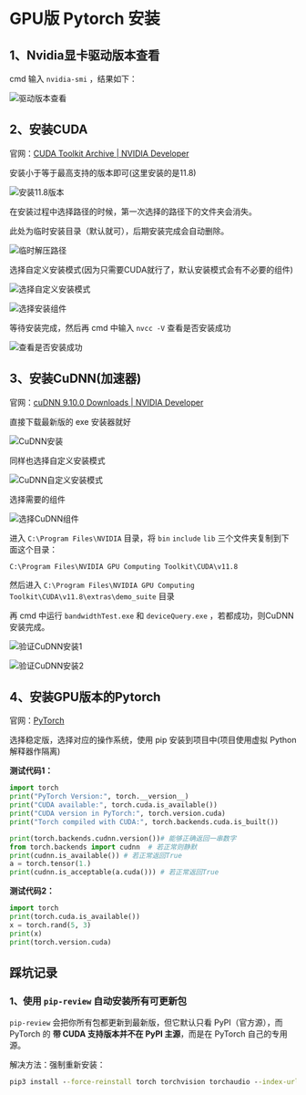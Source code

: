# GPU版 Pytorch 安装

## 1、Nvidia显卡驱动版本查看

cmd 输入 `nvidia-smi` ，结果如下：

![驱动版本查看](./Pictures/驱动版本查看.png)

## 2、安装CUDA

官网：[CUDA Toolkit Archive | NVIDIA Developer](https://developer.nvidia.com/cuda-toolkit-archive)

安装小于等于最高支持的版本即可(这里安装的是11.8)

![安装11.8版本](./Pictures/安装11.8版本.png)

在安装过程中选择路径的时候，第一次选择的路径下的文件夹会消失。

此处为临时安装目录（默认就可），后期安装完成会自动删除。

![临时解压路径](./Pictures/临时解压路径.png)

选择自定义安装模式(因为只需要CUDA就行了，默认安装模式会有不必要的组件)

![选择自定义安装模式](./Pictures/选择自定义安装模式.png)

![选择安装组件](./Pictures/选择安装组件.png)

等待安装完成，然后再 cmd 中输入 `nvcc -V` 查看是否安装成功

![查看是否安装成功](./Pictures/查看是否安装成功.png)

## 3、安装CuDNN(加速器)

官网：[cuDNN 9.10.0 Downloads | NVIDIA Developer](https://developer.nvidia.com/cudnn-downloads)

直接下载最新版的 exe 安装器就好

![CuDNN安装](./Pictures/CuDNN安装.png)

同样也选择自定义安装模式

![CuDNN自定义安装模式](./Pictures/CuDNN自定义安装模式.png)

选择需要的组件

![选择CuDNN组件](./Pictures/选择CuDNN组件.png)

进入 `C:\Program Files\NVIDIA` 目录，将 `bin` `include` `lib` 三个文件夹复制到下面这个目录：

 `C:\Program Files\NVIDIA GPU Computing Toolkit\CUDA\v11.8`

然后进入 `C:\Program Files\NVIDIA GPU Computing Toolkit\CUDA\v11.8\extras\demo_suite` 目录

再 cmd 中运行 `bandwidthTest.exe` 和 `deviceQuery.exe` ，若都成功，则CuDNN安装完成。

![验证CuDNN安装1](./Pictures/验证CuDNN安装1.png)

![验证CuDNN安装2](./Pictures/验证CuDNN安装2.png)

## 4、安装GPU版本的Pytorch

官网：[PyTorch](https://pytorch.org/)

选择稳定版，选择对应的操作系统，使用 pip 安装到项目中(项目使用虚拟 Python 解释器作隔离)

**测试代码1：**

```python
import torch
print("PyTorch Version:", torch.__version__)
print("CUDA available:", torch.cuda.is_available())
print("CUDA version in PyTorch:", torch.version.cuda)
print("Torch compiled with CUDA:", torch.backends.cuda.is_built())

print(torch.backends.cudnn.version())# 能够正确返回一串数字
from torch.backends import cudnn  # 若正常则静默
print(cudnn.is_available()) # 若正常返回True
a = torch.tensor(1.)
print(cudnn.is_acceptable(a.cuda())) # 若正常返回True
```

**测试代码2：**

```python
import torch
print(torch.cuda.is_available())
x = torch.rand(5, 3)
print(x)
print(torch.version.cuda)
```

## 踩坑记录

### 1、使用 `pip-review` 自动安装所有可更新包

`pip-review` 会把你所有包都更新到最新版，但它默认只看 PyPI（官方源），而 PyTorch 的 **带 CUDA 支持版本并不在 PyPI 主源**，而是在 PyTorch 自己的专用源。

解决方法：强制重新安装：

```cmd
pip3 install --force-reinstall torch torchvision torchaudio --index-url https://download.pytorch.org/whl/cu118
```

